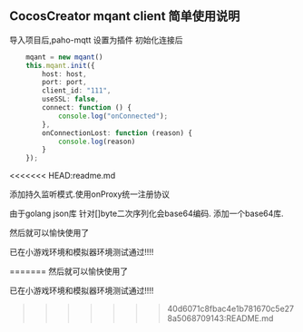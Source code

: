 CocosCreator mqant client 简单使用说明
-----
导入项目后,paho-mqtt 设置为插件
初始化连接后
```typescript
    mqant = new mqant()
    this.mqant.init({
        host: host,
        port: port,
        client_id: "111",
        useSSL: false,
        connect: function () {
            console.log("onConnected");
        },
        onConnectionLost: function (reason) {
            console.log(reason)
        }
    });
```
<<<<<<< HEAD:readme.md

添加持久监听模式.使用onProxy统一注册协议

由于golang json库 针对[]byte二次序列化会base64编码. 添加一个base64库.

然后就可以愉快使用了

已在小游戏环境和模拟器环境测试通过!!!!

=======
然后就可以愉快使用了

已在小游戏环境和模拟器环境测试通过!!!!
>>>>>>> 40d6071c8fbac4e1b781670c5e278a5068709143:README.md
